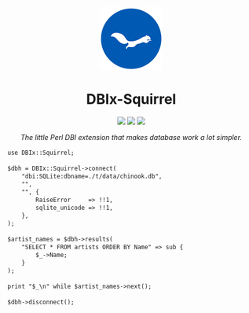 <div align="center">
    <img src="./resources/images/ekorn.png" width="128">
    <h1>DBIx-Squirrel</h1>
    <img src="https://img.shields.io/cpan/v/DBIx-Squirrel">
    <img src="https://img.shields.io/github/release-date/nukopian/DBIx-Squirrel">
    <img src="https://img.shields.io/cpan/l/DBIx-Squirrel">
    <p>
        <em>The little Perl DBI extension that makes database work a lot simpler.</em>
    </p>
</div>

    use DBIx::Squirrel;

    $dbh = DBIx::Squirrel->connect(
        "dbi:SQLite:dbname=./t/data/chinook.db",
        "",
        "", {
            RaiseError     => !!1,
            sqlite_unicode => !!1,
        },
    );

    $artist_names = $dbh->results(
        "SELECT * FROM artists ORDER BY Name" => sub {
            $_->Name;
        }
    );

    print "$_\n" while $artist_names->next();

    $dbh->disconnect();
